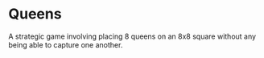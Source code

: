 # Queens
A strategic game involving placing 8 queens on an 8x8 square without any being able to capture one another.
